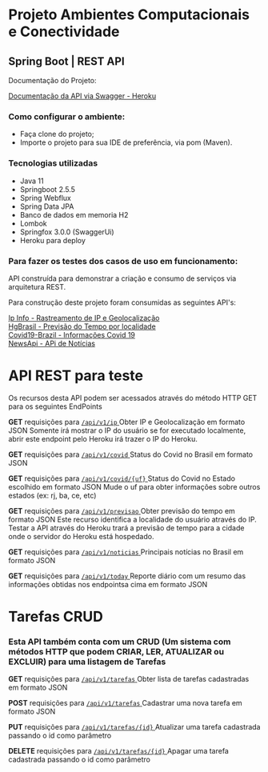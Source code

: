 # Projeto Ambientes Computacionais e Conectividade
## Spring Boot | REST API

Documentação do Projeto:

<a href="https://secret-sea-60678.herokuapp.com/swagger-ui.html"> Documentação da API via Swagger - Heroku </a>

### Como configurar o ambiente:

- Faça clone do projeto;
- Importe o projeto para sua IDE de preferência, via pom (Maven).  

### Tecnologias utilizadas
- Java 11
- Springboot 2.5.5
- Spring Webflux
- Spring Data JPA
- Banco de dados em memoria H2
- Lombok 
- Springfox 3.0.0 (SwaggerUi)
- Heroku para deploy

### Para fazer os testes dos casos de uso em funcionamento:

API construída para demonstrar a criação e consumo de serviços via arquitetura REST.

Para construção deste projeto foram consumidas as seguintes API's:

<a href="https://ipinfo.io/"> Ip Info - Rastreamento de IP e Geolocalização</a><br>
<a href="https://api.hgbrasil.com/"> HgBrasil - Previsão do Tempo por localidade </a><br>
<a href="https://covid19-brazil-api.vercel.app/"> Covid19-Brazil - Informações Covid 19 </a><br>
<a href="https://newsapi.org/"> NewsApi - APi de Notícias </a><br>


# API REST para teste
Os recursos desta API podem ser acessados através do método HTTP GET para os seguintes EndPoints

**GET** requisições para <a href="https://secret-sea-60678.herokuapp.com/api/v1/ip"> ```/api/v1/ip``` </a> Obter IP e Geolocalização em formato JSON
Somente irá mostrar o IP do usuário se for executado localmente, abrir este endpoint pelo Heroku irá trazer o IP do Heroku.

**GET** requisições para <a href="https://secret-sea-60678.herokuapp.com/api/v1/covid"> ```/api/v1/covid``` </a> Status do Covid no Brasil em formato JSON

**GET** requisições para <a href="https://secret-sea-60678.herokuapp.com/api/v1/covid/sp">```/api/v1/covid/{uf}``` </a> Status do Covid no Estado escolhido em formato JSON
Mude o uf para obter informações sobre outros estados (ex: rj, ba, ce, etc)

**GET** requisições para <a href="https://secret-sea-60678.herokuapp.com/api/v1/covid/previsao"> ```/api/v1/previsao``` </a> Obter previsão do tempo em formato JSON
Este recurso identifica a localidade do usuário através do IP. Testar a API através do Heroku trará a previsão de tempo para a cidade onde o servidor do Heroku está hospedado.

**GET** requisições para <a href="https://secret-sea-60678.herokuapp.com/api/v1/covid/noticias"> ```/api/v1/noticias``` </a> Principais notícias no Brasil em formato JSON

**GET** requisições para <a href="https://secret-sea-60678.herokuapp.com/api/v1/covid/today"> ```/api/v1/today``` </a> Reporte diário com um resumo das informações obtidas nos endpointsa cima em formato JSON

# Tarefas CRUD
### Esta API também conta com um CRUD (Um sistema com métodos HTTP que podem CRIAR, LER, ATUALIZAR ou EXCLUIR) para uma listagem de Tarefas

**GET** requisições para <a href="https://secret-sea-60678.herokuapp.com/api/v1/tarefas"> ```/api/v1/tarefas``` </a> Obter lista de tarefas cadastradas em formato JSON

**POST** requisições para <a href="https://secret-sea-60678.herokuapp.com/api/v1/tarefas"> ```/api/v1/tarefas``` </a> Cadastrar uma nova tarefa em formato JSON

**PUT** requisições para <a href="https://secret-sea-60678.herokuapp.com/api/v1/tarefas/1"> ```/api/v1/tarefas/{id}``` </a> Atualizar uma tarefa cadastrada passando o id como parâmetro 

**DELETE** requisições para <a href="https://secret-sea-60678.herokuapp.com/api/v1/tarefas/1"> ```/api/v1/tarefas/{id}``` </a> Apagar uma tarefa cadastrada passando o id como parâmetro 
